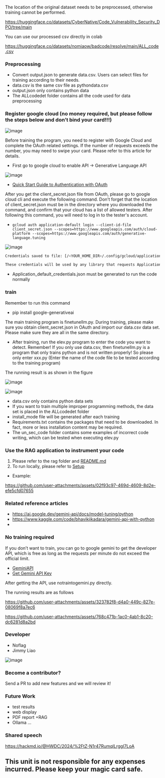The location of the original dataset needs to be preprocessed, otherwise training cannot be performed.

https://huggingface.co/datasets/CyberNative/Code_Vulnerability_Security_DPO/tree/main

You can use our processed csv directly in colab

https://huggingface.co/datasets/nomiaow/badcode/resolve/main/ALL_code.csv

### Preprocessing
+ Convert output.json to generate data.csv. Users can select files for training according to their needs.
+ data.csv is the same csv file as pythondata.csv
+ output.json only contains python data
+ The ALLcodedet folder contains all the code used for data preprocessing

### Register google cloud (no money required, but please follow the steps below and don’t bind your card!!!)

![image](https://github.com/user-attachments/assets/0bd67832-0ba6-4fa1-8ab5-a603b92e212d)


Before training the program, you need to register with Google Cloud and complete the OAuth related settings. If the number of requests exceeds the number, you may need to swipe your card. Please refer to this article for details.
+ First go to google cloud to enable API -> Generative Language API

![image](https://github.com/user-attachments/assets/18be6fa6-ddd4-483e-b64e-c9e1c6401f19)


+ [Quick Start Guide to Authentication with OAuth](https://ai.google.dev/gemini-api/docs/oauth)

After you get the client_secret.json file from OAuth, please go to google cloud cli and execute the following command. Don’t forget that the location of client_secret.json must be in the directory where you downloaded the command, and confirm that your cloud has a list of allowed testers. After following this command, you will need to log in to the tester's account.

+ `gcloud auth application-default login --client-id-file client_secret.json --scopes=https://www.googleapis.com/auth/cloud-platform --scopes=https://www.googleapis.com/auth/generative-language.tuning`

![image](https://github.com/Trinity-SYT-SECURITY/LLM-PYSec/assets/96654161/49f95989-fb74-4a2c-aa9d-cee619506a06)

```bash
Credentials saved to file: [/<YOUR_HOME_DIR>/.config/gcloud/application_default_credentials.json]

These credentials will be used by any library that requests Application Default Credentials (ADC).
```
+ Application_default_credentials.json must be generated to run the code normally

### train

Remember to run this command
+ pip install google-generativeai

The main training program is finetunellm.py. During training, please make sure you obtain client_secret.json in OAuth and import our data.csv data set. Please make sure they are all in the same directory.

+ After training, run the elev.py program to enter the code you want to detect. Remember! If you only use data.csv, then finetunellm.py is a program that only trains python and is not written properly! So please only enter xxx.py (Enter the name of the code file to be tested according to the training program)

The running result is as shown in the figure

![image](https://github.com/user-attachments/assets/7af23a6e-a51d-4080-b078-61a71d97a793)

![image](https://github.com/user-attachments/assets/152585e1-b48c-4014-a38d-fcd31a51c86a)


+ data.csv only contains python data sets
+ If you want to train multiple improper programming methods, the data set is placed in the ALLcodedet folder
+ install_mode file will be generated after each training
+ Requirements.txt contains the packages that need to be downloaded. In fact, more or less installation content may be required.
+ The un_sec_code folder contains some examples of incorrect code writing, which can be tested when executing elev.py


### Use the RAG application to instrument your code
1. Please refer to the rag folder and [README.md](./rag/README.md)
2. To run locally, please refer to [Setup](./rag/docs/setup.md)

- Example:

https://github.com/user-attachments/assets/02f93c97-469d-4609-8d2e-efe5cfd07655



### Related reference articles
+ https://ai.google.dev/gemini-api/docs/model-tuning/python
+ https://www.kaggle.com/code/bhavikjikadara/gemini-api-with-python
+ 
### No training required
If you don’t want to train, you can go to google gemini to get the developer API, which is free as long as the requests per minute do not exceed the official limit.
+ [GeminiAPI](https://ai.google.dev/gemini-api?gad_source=1&gclid=Cj0KCQjwsPCyBhD4ARIsAPaaRf0hB9zSvwr530f4nt47I5Vr8wfllZyFwQIqlppBKxtoMRwB7iY9lEgaAoo0EALw_wcB&hl=zh-tw)
+ [Get Gemini API Key](https://aistudio.google.com/app/apikey)
  
After getting the API, use notraintogemini.py directly.

The running results are as follows

https://github.com/user-attachments/assets/323782f8-d4a0-449c-827e-08069f8a7ec6

https://github.com/user-attachments/assets/768c471b-1ac0-4ab1-8c20-dc6281d8a2bd

### Developer
+ Noflag
+ Jimmy Liao

![image](https://github.com/user-attachments/assets/c85edf1c-f8d0-4bc2-8e6a-5792096217d5)

### Become a contributor?
Send a PR to add new features and we will review it!

### Future Work
+ test results
 + web display
 + PDF report
+RAG
+ Ollama
...

### Shared speech

https://hackmd.io/@HWDC/2024/%2FtZ-N1r47RumqlLrggI7LoA


## This unit is not responsible for any expenses incurred. Please keep your magic card safe.
